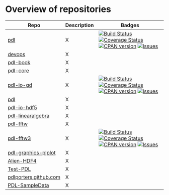 
# Overview of repositories

| Repo                                          | Description                                 | Badges                   |
|-----------------------------------------------|---------------------------------------------|--------------------------|
| [pdl](https://github.com/PDLPorters/pdl)                                     | X  | [![Build Status](https://travis-ci.org/PDLPorters/pdl.png?branch=master)](https://travis-ci.org/PDLPorters/pdl) [![Coverage Status](https://coveralls.io/repos/PDLPorters/pdl/badge.png?branch=master)](https://coveralls.io/r/PDLPorters/pdl?branch=master) [![CPAN version](https://badge.fury.io/pl/PDL.svg)](https://metacpan.org/pod/PDL) [![Issues](https://img.shields.io/github/issues/PDLPorters/pdl.svg)](https://github.com/PDLPorters/pdl/issues) | 
| [devops](https://github.com/PDLPorters/devops)                               | X  |                                                                                                                                                                                                                                                                                                                                                | 
| [pdl-book](https://github.com/PDLPorters/pdl-book)                           | X  |                                                                                                                                                                                                                                                                                                                                                |
| [pdl-core](https://github.com/PDLPorters/pdl-core)                           | X  |                                                                                                                                                                                                                                                                                                                                                |
| [pdl-io-gd](https://github.com/PDLPorters/pdl-io-gd)                         | X  | [![Build Status](https://travis-ci.org/PDLPorters/pdl-io-gd.png?branch=master)](https://travis-ci.org/PDLPorters/pdl-io-gd) [![Coverage Status](https://coveralls.io/repos/PDLPorters/pdl-io-gd/badge.png?branch=master)](https://coveralls.io/r/PDLPorters/pdl-io-gd?branch=master) [![CPAN version](https://badge.fury.io/pl/PDL-IO-GD.svg)](https://metacpan.org/pod/PDL::IO::GD) [![Issues](https://img.shields.io/github/issues/PDLPorters/pdl-io-gd.svg)](https://github.com/PDLPorters/pdl-io-gd/issues) |
| [pdl](https://github.com/PDLPorters/pdl)                                     | X  |                                                                                                                                                                                                                                                                                                                                                |
| [pdl-io-hdf5](https://github.com/PDLPorters/pdl-io-hdf5)                     | X  |                                                                                                                                                                                                                                                                                                                                                |
| [pdl-linearalgebra](https://github.com/PDLPorters/pdl-linearalgebra)         | X  |                                                                                                                                                                                                                                                                                                                                                |
| [pdl-fftw](https://github.com/PDLPorters/pdl-fftw)                           | X  |                                                                                                                                                                                                                                                                                                                                                |
| [pdl-fftw3](https://github.com/PDLPorters/pdl-fftw3)                         | X  |  [![Build Status](https://travis-ci.org/PDLPorters/pdl-fftw3.png?branch=master)](https://travis-ci.org/PDLPorters/pdl-fftw3) [![Coverage Status](https://coveralls.io/repos/PDLPorters/pdl-fftw3/badge.png?branch=master)](https://coveralls.io/r/PDLPorters/pdl-fftw3?branch=master) [![CPAN version](https://badge.fury.io/pl/PDL-FFTW3.svg)](https://metacpan.org/pod/PDL::FFTW3) [![Issues](https://img.shields.io/github/issues/PDLPorters/pdl-fftw3.svg)](https://github.com/PDLPorters/pdl-fftw3/issues)   |
| [pdl-graphics-plplot](https://github.com/PDLPorters/pdl-graphics-plplot)     | X  |                                                                                                                                                                                                                                                                                                                                                |
| [Alien-HDF4](https://github.com/PDLPorters/Alien-HDF4)                       | X  |                                                                                                                                                                                                                                                                                                                                                |
| [Test-PDL](https://github.com/PDLPorters/Test-PDL)                           | X  |                                                                                                                                                                                                                                                                                                                                                |
| [pdlporters.github.com](https://github.com/PDLPorters/pdlporters.github.com) | X  |                                                                                                                                                                                                                                                                                                                                                |
| [PDL-SampleData](https://github.com/PDLPorters/PDL-SampleData)               | X  |                                                                                                                                                                                                                                                                                                                                                |


